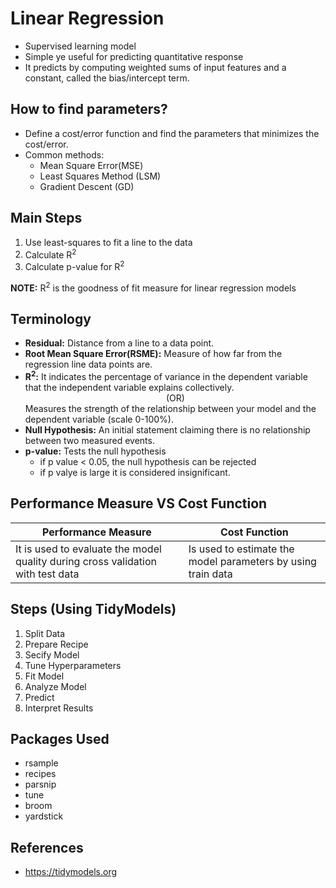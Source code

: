 # Linear Regression

- Supervised learning model
- Simple ye useful for predicting quantitative response
- It predicts by computing weighted sums of input features and a constant, called the bias/intercept term.
  
## How to find parameters?
- Define a cost/error function and find the parameters that minimizes the cost/error.
- Common methods:
  - Mean Square Error(MSE)
  - Least Squares Method (LSM)
  - Gradient Descent (GD)

## Main Steps
1. Use least-squares to fit a line to the data
2. Calculate R<sup>2</sup>
3. Calculate p-value for R<sup>2</sup>

**NOTE:** R<sup>2</sup> is the goodness of fit measure for linear regression models

## Terminology
- **Residual:** Distance from a line to a data point.
- **Root Mean Square Error(RSME):** Measure of how far from the regression line data points are.
- **R<sup>2</sup>:** It indicates the percentage of variance in the dependent variable that the independent variable explains collectively. <br/><center>(OR)</center> Measures the strength of the relationship between your model and the dependent variable (scale 0-100%).
- **Null Hypothesis:** An initial statement claiming there is no relationship between two measured events.
- **p-value:** Tests the null hypothesis
  - if p value < 0.05, the null hypothesis can be rejected
  - if p valye is large it is considered insignificant.

## Performance Measure VS Cost Function
| Performance Measure                                                             | Cost Function                                                |
|---------------------------------------------------------------------------------|--------------------------------------------------------------|
| It is used to evaluate the model quality during cross validation with test data | Is used to estimate the model parameters by using train data |

## Steps (Using TidyModels)
1. Split Data
2. Prepare Recipe
3. Secify Model
4. Tune Hyperparameters
5. Fit Model
6. Analyze Model
7. Predict
8. Interpret Results

## Packages Used
- rsample
- recipes
- parsnip
- tune
- broom
- yardstick

## References
- https://tidymodels.org